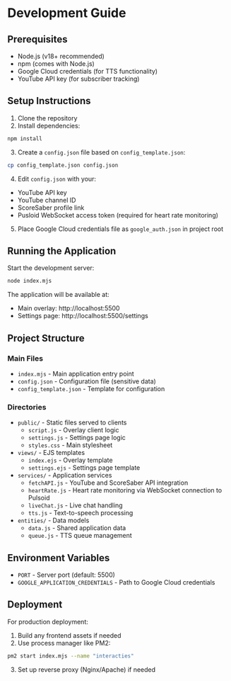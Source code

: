 # Development Guide

## Prerequisites
- Node.js (v18+ recommended)
- npm (comes with Node.js)
- Google Cloud credentials (for TTS functionality)
- YouTube API key (for subscriber tracking)

## Setup Instructions

1. Clone the repository
2. Install dependencies:
```bash
npm install
```

3. Create a `config.json` file based on `config_template.json`:
```bash
cp config_template.json config.json
```

4. Edit `config.json` with your:
- YouTube API key
- YouTube channel ID
- ScoreSaber profile link
- Pusloid WebSocket access token (required for heart rate monitoring)

5. Place Google Cloud credentials file as `google_auth.json` in project root

## Running the Application
Start the development server:
```bash
node index.mjs
```

The application will be available at:
- Main overlay: http://localhost:5500
- Settings page: http://localhost:5500/settings

## Project Structure

### Main Files
- `index.mjs` - Main application entry point
- `config.json` - Configuration file (sensitive data)
- `config_template.json` - Template for configuration

### Directories
- `public/` - Static files served to clients
  - `script.js` - Overlay client logic
  - `settings.js` - Settings page logic
  - `styles.css` - Main stylesheet
- `views/` - EJS templates
  - `index.ejs` - Overlay template
  - `settings.ejs` - Settings page template
- `services/` - Application services
  - `fetchAPI.js` - YouTube and ScoreSaber API integration
  - `heartRate.js` - Heart rate monitoring via WebSocket connection to Pulsoid
  - `liveChat.js` - Live chat handling
  - `tts.js` - Text-to-speech processing
- `entities/` - Data models
  - `data.js` - Shared application data
  - `queue.js` - TTS queue management

## Environment Variables
- `PORT` - Server port (default: 5500)
- `GOOGLE_APPLICATION_CREDENTIALS` - Path to Google Cloud credentials

## Deployment
For production deployment:
1. Build any frontend assets if needed
2. Use process manager like PM2:
```bash
pm2 start index.mjs --name "interacties"
```
3. Set up reverse proxy (Nginx/Apache) if needed